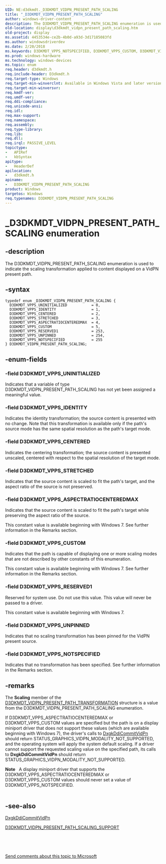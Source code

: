 ```yaml
---
UID: NE:d3dkmdt._D3DKMDT_VIDPN_PRESENT_PATH_SCALING
title: "_D3DKMDT_VIDPN_PRESENT_PATH_SCALING"
author: windows-driver-content
description: The D3DKMDT_VIDPN_PRESENT_PATH_SCALING enumeration is used to indicate the scaling transformation applied to content displayed on a VidPN present path.
old-location: display\d3dkmdt_vidpn_present_path_scaling.htm
old-project: display
ms.assetid: 4453534e-ce2b-4b0d-a93d-3d17185083fd
ms.author: windowsdriverdev
ms.date: 2/20/2018
ms.keywords: D3DKMDT_VPPS_NOTSPECIFIED, D3DKMDT_VPPS_CUSTOM, D3DKMDT_VIDPN_PRESENT_PATH_SCALING, _D3DKMDT_VIDPN_PRESENT_PATH_SCALING, d3dkmdt/D3DKMDT_VPPS_CENTERED, D3DKMDT_VPPS_ASPECTRATIOCENTEREDMAX, DmEnums_a2e5faad-ade2-4a1d-b096-f221bf0bdf20.xml, D3DKMDT_VIDPN_PRESENT_PATH_SCALING enumeration [Display Devices], D3DKMDT_VPPS_UNPINNED, d3dkmdt/D3DKMDT_VPPS_RESERVED1, D3DKMDT_VPPS_IDENTITY, d3dkmdt/D3DKMDT_VPPS_CUSTOM, d3dkmdt/D3DKMDT_VPPS_UNPINNED, d3dkmdt/D3DKMDT_VPPS_ASPECTRATIOCENTEREDMAX, D3DKMDT_VPPS_CENTERED, d3dkmdt/D3DKMDT_VPPS_IDENTITY, display.d3dkmdt_vidpn_present_path_scaling, D3DKMDT_VPPS_STRETCHED, d3dkmdt/D3DKMDT_VIDPN_PRESENT_PATH_SCALING, D3DKMDT_VPPS_RESERVED1, d3dkmdt/D3DKMDT_VPPS_STRETCHED, d3dkmdt/D3DKMDT_VPPS_NOTSPECIFIED, D3DKMDT_VPPS_UNINITIALIZED, d3dkmdt/D3DKMDT_VPPS_UNINITIALIZED
ms.prod: windows-hardware
ms.technology: windows-devices
ms.topic: enum
req.header: d3dkmdt.h
req.include-header: D3dkmdt.h
req.target-type: Windows
req.target-min-winverclnt: Available in Windows Vista and later versions of the Windows operating systems.
req.target-min-winversvr: 
req.kmdf-ver: 
req.umdf-ver: 
req.ddi-compliance: 
req.unicode-ansi: 
req.idl: 
req.max-support: 
req.namespace: 
req.assembly: 
req.type-library: 
req.lib: 
req.dll: 
req.irql: PASSIVE_LEVEL
topictype:
-	APIRef
-	kbSyntax
apitype:
-	HeaderDef
apilocation:
-	d3dkmdt.h
apiname:
-	D3DKMDT_VIDPN_PRESENT_PATH_SCALING
product: Windows
targetos: Windows
req.typenames: D3DKMDT_VIDPN_PRESENT_PATH_SCALING
---
```


# _D3DKMDT_VIDPN_PRESENT_PATH_SCALING enumeration


## -description


The D3DKMDT_VIDPN_PRESENT_PATH_SCALING enumeration is used to indicate the scaling transformation applied to content displayed on a VidPN present path.


## -syntax


````
typedef enum _D3DKMDT_VIDPN_PRESENT_PATH_SCALING { 
  D3DKMDT_VPPS_UNINITIALIZED           = 0,
  D3DKMDT_VPPS_IDENTITY                = 1,
  D3DKMDT_VPPS_CENTERED                = 2,
  D3DKMDT_VPPS_STRETCHED               = 3,
  D3DKMDT_VPPS_ASPECTRATIOCENTEREDMAX  = 4,
  D3DKMDT_VPPS_CUSTOM                  = 5,
  D3DKMDT_VPPS_RESERVED1               = 253,
  D3DKMDT_VPPS_UNPINNED                = 254,
  D3DKMDT_VPPS_NOTSPECIFIED            = 255
} D3DKMDT_VIDPN_PRESENT_PATH_SCALING;
````


## -enum-fields




### -field D3DKMDT_VPPS_UNINITIALIZED

Indicates that a variable of type D3DKMDT_VIDPN_PRESENT_PATH_SCALING has not yet been assigned a meaningful value.


### -field D3DKMDT_VPPS_IDENTITY

Indicates the identity transformation; the source content is presented with no change. Note that this transformation is available only if the path's source mode has the same spatial resolution as the path's target mode.


### -field D3DKMDT_VPPS_CENTERED

Indicates the centering transformation; the source content is presented unscaled, centered with respect to the spatial resolution of the target mode.


### -field D3DKMDT_VPPS_STRETCHED

Indicates that the source content is scaled to fit the path's target, and the aspect ratio of the source is not preserved.


### -field D3DKMDT_VPPS_ASPECTRATIOCENTEREDMAX

Indicates that the source content is scaled to fit the path's target while preserving the aspect ratio of the source.

This constant value is available beginning with Windows 7. See further information in the Remarks section.


### -field D3DKMDT_VPPS_CUSTOM

Indicates that the path is capable of displaying one or more scaling modes that are not described by other constants of this enumeration.

This constant value is available beginning with Windows 7. See further information in the Remarks section.


### -field D3DKMDT_VPPS_RESERVED1

Reserved for system use. Do not use this value. This value will never be passed to a driver.

This constant value is available beginning with Windows 7.


### -field D3DKMDT_VPPS_UNPINNED

Indicates that no scaling transformation has been pinned for the VidPN present source.


### -field D3DKMDT_VPPS_NOTSPECIFIED

Indicates that no transformation has been specified. See further information in the Remarks section.


## -remarks



The <b>Scaling</b> member of the <a href="..\d3dkmdt\ns-d3dkmdt-_d3dkmdt_vidpn_present_path_transformation.md">D3DKMDT_VIDPN_PRESENT_PATH_TRANSFORMATION</a> structure is a value from the D3DKMDT_VIDPN_PRESENT_PATH_SCALING enumeration.

If D3DKMDT_VPPS_ASPECTRATIOCENTEREDMAX or D3DKMDT_VPPS_CUSTOM values are specified but the path is on a display miniport driver that does not support these values (which are available beginning with Windows 7), the driver's calls to <a href="..\d3dkmddi\nc-d3dkmddi-dxgkddi_commitvidpn.md">DxgkDdiCommitVidPn</a> should return STATUS_GRAPHICS_VIDPN_MODALITY_NOT_SUPPORTED, and the operating system will apply the system default scaling. If a driver cannot support the requested scaling value on the specified path, its calls to <b>DxgkDdiCommitVidPn</b> should return STATUS_GRAPHICS_VIDPN_MODALITY_NOT_SUPPORTED.

<div class="alert"><b>Note</b>    A display miniport driver that supports the D3DKMDT_VPPS_ASPECTRATIOCENTEREDMAX or D3DKMDT_VPPS_CUSTOM values should never set a value of D3DKMDT_VPPS_NOTSPECIFIED.</div>
<div> </div>



## -see-also

<a href="..\d3dkmddi\nc-d3dkmddi-dxgkddi_commitvidpn.md">DxgkDdiCommitVidPn</a>



<a href="..\d3dkmdt\ns-d3dkmdt-_d3dkmdt_vidpn_present_path_scaling_support.md">D3DKMDT_VIDPN_PRESENT_PATH_SCALING_SUPPORT</a>



 

 

<a href="mailto:wsddocfb@microsoft.com?subject=Documentation%20feedback [display\display]:%20D3DKMDT_VIDPN_PRESENT_PATH_SCALING enumeration%20 RELEASE:%20(2/20/2018)&amp;body=%0A%0APRIVACY STATEMENT%0A%0AWe use your feedback to improve the documentation. We don't use your email address for any other purpose, and we'll remove your email address from our system after the issue that you're reporting is fixed. While we're working to fix this issue, we might send you an email message to ask for more info. Later, we might also send you an email message to let you know that we've addressed your feedback.%0A%0AFor more info about Microsoft's privacy policy, see http://privacy.microsoft.com/en-us/default.aspx." title="Send comments about this topic to Microsoft">Send comments about this topic to Microsoft</a>

